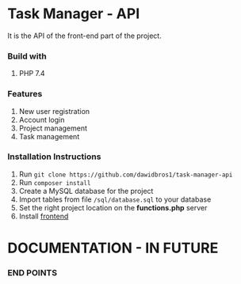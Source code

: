 # Task Manager - API
It is the API of the front-end part of the project.

### Build with
1. PHP 7.4

### Features
1. New user registration
2. Account login
3. Project management
4. Task management

### Installation Instructions
1. Run `git clone https://github.com/dawidbros1/task-manager-api`
2. Run `composer install`
3. Create a MySQL database for the project
4. Import tables from file `/sql/database.sql` to your database
5. Set the right project location on the **functions.php** server
6. Install [frontend](https://github.com/dawidbros1/task-manager) 

# DOCUMENTATION - IN FUTURE
### END POINTS
